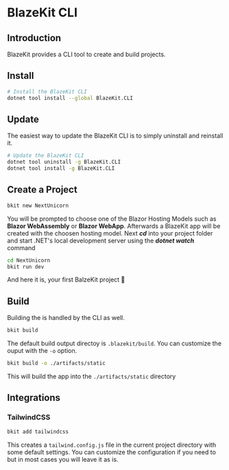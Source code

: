 # BlazeKit CLI
## Introduction
BlazeKit provides a CLI tool to create and build projects.
## Install
```sh
# Install the BlazeKit CLI
dotnet tool install --global BlazeKit.CLI
```
## Update
The easiest way to update the BlazeKit CLI is to simply uninstall and reinstall it.
```sh
# Update the BlazeKit CLI
dotnet tool uninstall -g BlazeKit.CLI
dotnet tool install -g BlazeKit.CLI
```
## Create a Project
```sh
bkit new NextUnicorn
```
You will be prompted to choose one of the Blazor Hosting Models such as **Blazor WebAssembly** or **Blazor WebApp**.
Afterwards a BlazeKit app will be created with the choosen hosting model.
Next **_cd_** into your project folder and start .NET's local development server using the **_dotnet watch_** command
```sh
cd NextUnicorn
bkit run dev
```
And here it is, your first BalzeKit project 🎉

## Build
Building the is handled by the CLI as well.
```sh
bkit build
```
The default build output directoy is `.blazekit/build`. You can customize the ouput with the `-o` option.
```sh
bkit build -o ./artifacts/static
```
This will build the app into the `./artifacts/static` directory

## Integrations
### TailwindCSS
```sh
bkit add tailwindcss
```
This creates a `tailwind.config.js` file in the current project directory with some default settings. You can customize the configuration if you need to but in most cases you will leave it as is.


